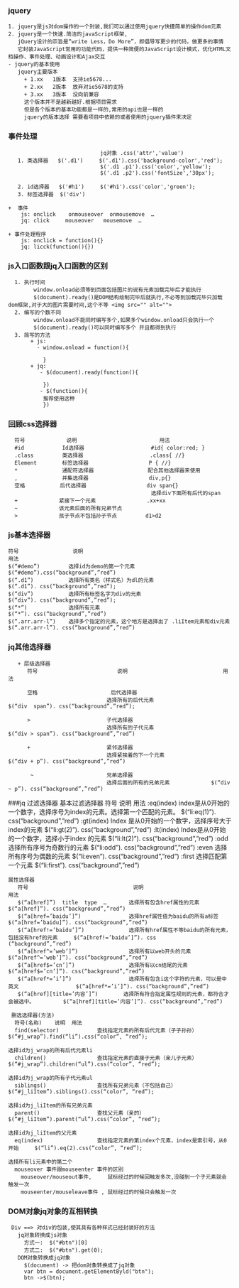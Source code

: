 ### jquery
    1. jquery是js对dom操作的一个封装,我们可以通过使用jquery快捷简单的操作dom元素
    2. jquery是一个快速.简洁的javaScript框架,
       jQuery设计的宗旨是“write Less，Do More”，即倡导写更少的代码，做更多的事情
       它封装JavaScript常用的功能代码，提供一种简便的JavaScript设计模式，优化HTML文档操作、事件处理、动画设计和Ajax交互
    - jquery的基本使用
       jquery主要版本
         + 1.xx   1版本  支持ie5678...
         + 2.xx   2版本  放弃对ie5678的支持
         + 3.xx   3版本  没向前兼容
         这个版本并不是越新越好.根据项目需求
         但是各个版本的基本功能都是一样的,常用的api也是一样的
         jquery的版本选择 需要看项目中依赖的或者使用的jquery插件来决定

### 事件处理
                                 jq对象 .css('attr','value')
       1. 类选择器   $('.d1')     $('.d1').css('background-color','red');
                                 $('.d1 .p1').css('color','yellow');
			                     $('.d1 .p2').css('fontSize','30px');

       2. id选择器   $('#h1')     $('#h1').css('color','green');
       3. 标签选择器  $('div')

    +  事件
        js: onclick    onmouseover  onmousemove  …
        jq: click     mouseover   mousemove  …
    
    + 事件处理程序
        js: onclick = function(){}
        jq: licck(function(){})
### js入口函数跟jq入口函数的区别  
      1. 执行时间
            window.onload必须等到页面包括图片的说有元素加载完毕后才能执行
            $(document).ready()是DOM结构绘制完毕后就执行,不必等到加载完毕只加载dom框架,对于大的图片需要时间,这个不等 <img src="" alt="">
      2. 编写的个数不同
            window.onload不能同时编写多个,如果多个window.onload只会执行一个
            $(document).ready()可以同时编写多个 并且都得到执行
      3. 简写的方法
           + js: 
             - window.onload = function(){

               }
           + jq:
              - $(document).ready(function(){

               })
              - $(function(){
               推荐使用这种
               })

### 回顾css选择器
      符号	         说明              	         用法
      #id            Id选择器                     #id{ color:red; }
      .class         类选择器                     .class{ //}
      Element        标签选择器                   P { //}
      *              通配符选择器                 配合其他选择器来使用
      ,              并集选择器                   div,p{}
      空格           后代选择器                   div span{}
                                                 选择div下面所有后代的span
      +             紧接下一个元素                .xx+xx
      ~             该元素后面的所有兄弟节点
      >             孩子节点不包括孙子节点         d1>d2
### js基本选择器
    符号	               说明	                                                      用法
    $(“#demo”)	       选择id为demo的第一个元素	                                  $(“#demo”).css(“background”,”red”)
    $(“.d1”)	       选择所有类名（样式名）为dl的元素	                          $(“.d1”). css(“background”,”red”);
    $(“div”)	       选择所有标签名字为div的元素        	                          $(“div”). css(“background”,”red”);
    $(“*”)	           选择所有元素	                                              $(“*”). css(“background”,”red”)
    $(“.arr.arr-l”)	   选择多个指定的元素，这个地方是选择出了 .liItem元素和div元素	  $(“.arr.arr-l”). css(“background”,”red”)

### jq其他选择器
       + 层级选择器
          符号	                     说明	                             用法

          空格	                   后代选择器
                                   选择所有的后代元素	                    $(“div  span”). css(“background”,”red”);

          >	                       子代选择器
                                   选择所有的子代元素	                    $(“div > span”). css(“background”,”red”)

          +	                       紧邻选择器
                                   选择紧挨着的下一个元素	                $(“div + p”). css(“background”,”red”)

           ~	                   兄弟选择器
                                   选择后面的所有的兄弟元素	            $(“div ~ p”). css(“background”,”red”)

###jq 过滤选择器
    基本过滤选择器
       符号	                  说明	                                                               用法
       :eq(index)	          index是从0开始的一个数字，选择序号为index的元素。选择第一个匹配的元素。	   $(“li:eq(1)”). css(“background”,”red”)
       :gt(index)	          Index 是从0开始的一个数字，选择序号大于index的元素	                   $(“li:gt(2)”). css(“background”,”red”)
       :lt(index)	          Index是从0开始的一个数字，选择小于index 的元素	                       $(“li:lt(2)”). css(“background”,”red”)
       :odd	                  选择所有序号为奇数行的元素	                                           $(“li:odd”). css(“background”,”red”)
       :even	              选择所有序号为偶数的元素	                                               $(“li:even”). css(“background”,”red”)
       :first	              选择匹配第一个元素	                                                   $(“li:first”). css(“background”,”red”)
   
    属性选择器
       符号	                              说明	                                                 用法
       $(“a[href]”)  title  type  …	      选择所有包含href属性的元素	                             $(“a[href]”). css(“background”,”red”)
       $(“a[href=’baidu’]”)	              选择href属性值为baidu的所有a标签	                     $(“a[href=’baidu]”). css(“background”,”red”)
       $(“a[href!=’baidu’]”)	          选择所有href属性不等baidu的所有元素，包括没有href的元素	 $(“a[href!=’baidu’]”). css       (“background”,”red”)
       $(“a[href^=’web’]”)	              选择所有以web开头的元素	                                 $(“a[href^=’web’]”). css(“background”,”red”)
       $(“a[href$=’cn’]”)	              选择所有以cn结尾的元素	                                 $(“a[href$=’cn’]”). css(“background”,”red”)
       $(“a[href*=’i’]”)	              选择所有包含i这个字符的元素，可以是中英文	                 $(“a[href*=’i’]”). css(“background”,”red”)
       $(“a[href][title=’内容’]”)	       选择所有符合指定属性规则的元素，都符合才会被选中。	     $(“a[href][title=’内容’]”). css(“background”,”red”)
    
     删选选择器(方法)
      符号(名称)	说明	用法
      find(selector)	        查找指定元素的所有后代元素（子子孙孙）	                $(“#j_wrap”).find(“li”).css(“color”, “red”);
                                                                                        选择id为j_wrap的所有后代元素li
      children()	            查找指定元素的直接子元素（亲儿子元素）	                $(“#j_wrap”).children(“ul”).css(“color”, “red”);
                                                                                        选择id为j_wrap的所有子代元素ul
      siblings()	            查找所有兄弟元素（不包括自己）	                        $(“#j_liItem”).siblings().css(“color”, “red”);
                                                                                        选择id为j_liItem的所有兄弟元素
      parent()	                查找父元素（亲的）	                                $(“#j_liItem”).parent(“ul”).css(“color”, “red”);
                                                                                        选择id为j_liItem的父元素
      eq(index)	                查找指定元素的第index个元素，index是索引号，从0开始	    $(“li”).eq(2).css(“color”, “red”);
                                                                                        选择所有li元素中的第二个
      mouseover 事件跟mouseenter 事件的区别
        mouseover/mouseout事件,     鼠标经过的时候回触发多次,没碰到一个子元素就会触发一次
        mouseenter/mouseleave事件 , 鼠标经过的时候只会触发一次

### DOM对象jq对象的互相转换
     Div ==> 对div的包装,使其具有各种样式已经封装好的方法
       jq对象转换成js对象
         方式一:  $("#btn")[0]
         方式二:  $("#btn").get(0);
       DOM对象转换成jq对象
         $(document) -> 把dom对象转换成了jq对象
         var btn = document.getElementByld("btn");
         btn ->$(btn);

